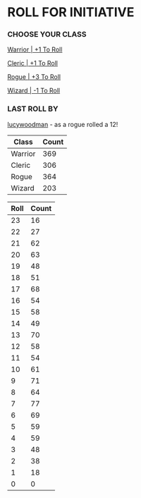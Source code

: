 # ROLL FOR INITIATIVE
### CHOOSE YOUR CLASS

[Warrior | +1 To Roll](https://github.com/benjaminsampica/benjaminsampica/issues/new?title=roll%7Cwarrior&body=Just+click+%27Submit+new+issue%27.)

[Cleric | +1 To Roll](https://github.com/benjaminsampica/benjaminsampica/issues/new?title=roll%7Ccleric&body=Just+click+%27Submit+new+issue%27.)

[Rogue | +3 To Roll](https://github.com/benjaminsampica/benjaminsampica/issues/new?title=roll%7Crogue&body=Just+click+%27Submit+new+issue%27.)

[Wizard | -1 To Roll](https://github.com/benjaminsampica/benjaminsampica/issues/new?title=roll%7Cwizard&body=Just+click+%27Submit+new+issue%27.)
### LAST ROLL BY
[lucywoodman](https://www.github.com/lucywoodman) - as a rogue rolled a 12!

|Class|Count|
|-|-|
|Warrior|369|
|Cleric|306|
|Rogue|364|
|Wizard|203|

|Roll|Count|
|-|-|
|23|16
|22|27
|21|62
|20|63
|19|48
|18|51
|17|68
|16|54
|15|58
|14|49
|13|70
|12|58
|11|54
|10|61
|9|71
|8|64
|7|77
|6|69
|5|59
|4|59
|3|48
|2|38
|1|18
|0|0
